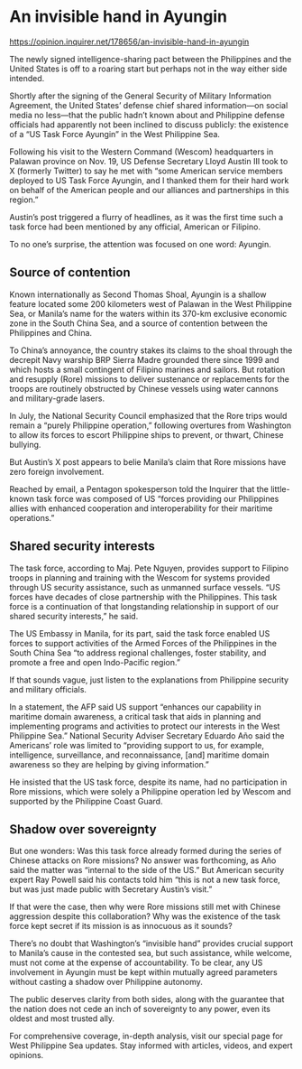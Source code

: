 # An invisible hand in Ayungin

https://opinion.inquirer.net/178656/an-invisible-hand-in-ayungin













The newly signed intelligence-sharing pact between the Philippines and the United States is off to a roaring start but perhaps not in the way either side intended.

Shortly after the signing of the General Security of Military Information Agreement, the United States’ defense chief shared information—on social media no less—that the public hadn’t known about and Philippine defense officials had apparently not been inclined to discuss publicly: the existence of a “US Task Force Ayungin” in the West Philippine Sea.

Following his visit to the Western Command (Wescom) headquarters in Palawan province on Nov. 19, US Defense Secretary Lloyd Austin III took to X (formerly Twitter) to say he met with “some American service members deployed to US Task Force Ayungin, and I thanked them for their hard work on behalf of the American people and our alliances and partnerships in this region.”

Austin’s post triggered a flurry of headlines, as it was the first time such a task force had been mentioned by any official, American or Filipino.

To no one’s surprise, the attention was focused on one word: Ayungin.



##  Source of contention



Known internationally as Second Thomas Shoal, Ayungin is a shallow feature located some 200 kilometers west of Palawan in the West Philippine Sea, or Manila’s name for the waters within its 370-km exclusive economic zone in the South China Sea, and a source of contention between the Philippines and China.

To China’s annoyance, the country stakes its claims to the shoal through the decrepit Navy warship BRP Sierra Madre grounded there since 1999 and which hosts a small contingent of Filipino marines and sailors. But rotation and resupply (Rore) missions to deliver sustenance or replacements for the troops are routinely obstructed by Chinese vessels using water cannons and military-grade lasers.

In July, the National Security Council emphasized that the Rore trips would remain a “purely Philippine operation,” following overtures from Washington to allow its forces to escort Philippine ships to prevent, or thwart, Chinese bullying.

But Austin’s X post appears to belie Manila’s claim that Rore missions have zero foreign involvement.

Reached by email, a Pentagon spokesperson told the Inquirer that the little-known task force was composed of US “forces providing our Philippines allies with enhanced cooperation and interoperability for their maritime operations.”



##  Shared security interests



The task force, according to Maj. Pete Nguyen, provides support to Filipino troops in planning and training with the Wescom for systems provided through US security assistance, such as unmanned surface vessels. “US forces have decades of close partnership with the Philippines. This task force is a continuation of that longstanding relationship in support of our shared security interests,” he said.

The US Embassy in Manila, for its part, said the task force enabled US forces to support activities of the Armed Forces of the Philippines in the South China Sea “to address regional challenges, foster stability, and promote a free and open Indo-Pacific region.”

If that sounds vague, just listen to the explanations from Philippine security and military officials.

In a statement, the AFP said US support “enhances our capability in maritime domain awareness, a critical task that aids in planning and implementing programs and activities to protect our interests in the West Philippine Sea.” National Security Adviser Secretary Eduardo Año said the Americans’ role was limited to “providing support to us, for example, intelligence, surveillance, and reconnaissance, [and] maritime domain awareness so they are helping by giving information.”

He insisted that the US task force, despite its name, had no participation in Rore missions, which were solely a Philippine operation led by Wescom and supported by the Philippine Coast Guard.



##  Shadow over sovereignty



But one wonders: Was this task force already formed during the series of Chinese attacks on Rore missions? No answer was forthcoming, as Año said the matter was “internal to the side of the US.” But American security expert Ray Powell said his contacts told him “this is not a new task force, but was just made public with Secretary Austin’s visit.”

If that were the case, then why were Rore missions still met with Chinese aggression despite this collaboration? Why was the existence of the task force kept secret if its mission is as innocuous as it sounds?

There’s no doubt that Washington’s “invisible hand” provides crucial support to Manila’s cause in the contested sea, but such assistance, while welcome, must not come at the expense of accountability. To be clear, any US involvement in Ayungin must be kept within mutually agreed parameters without casting a shadow over Philippine autonomy.

The public deserves clarity from both sides, along with the guarantee that the nation does not cede an inch of sovereignty to any power, even its oldest and most trusted ally.


For comprehensive coverage, in-depth analysis, visit our special page for West Philippine Sea updates. Stay informed with articles, videos, and expert opinions.
